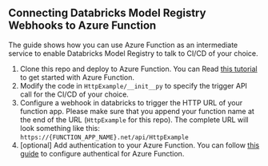 ## Connecting Databricks Model Registry Webhooks to Azure Function

The guide shows how you can use Azure Function as an intermediate service to enable Databricks Model Registry to talk to CI/CD of your choice.

1. Clone this repo and deploy to Azure Function. You can Read [this tutorial](https://docs.microsoft.com/en-us/azure/azure-functions/create-first-function-vs-code-csharp?tabs=in-process) to get started with Azure Function.
2. Modify the code in `HttpExample/__init__py` to specify the trigger API call for the CI/CD of your choice.
3. Configure a webhook in databricks to trigger the HTTP URL of your function app. Please make sure that you append your function name at the end of the URL (`HttpExample` for this repo). The complete URL will look something like this: `https://{FUNCTION_APP_NAME}.net/api/HttpExample`
4. [optional] Add authentication to your Azure Function. You can follow [this guide](https://docs.microsoft.com/en-us/azure/app-service/configure-authentication-provider-aad#-configure-with-express-settings) to configure authentical for Azure Function.   
